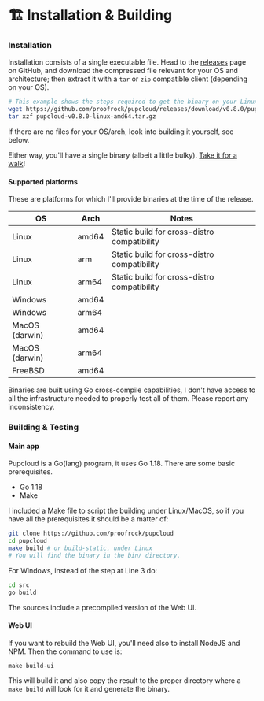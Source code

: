 # 🏗 Installation & Building

### Installation

Installation consists of a single executable file. Head to the [releases](https://github.com/proofrock/pupcloud/releases) page on GitHub, and download the compressed file relevant for your OS and architecture; then extract it with a `tar` or `zip` compatible client (depending on your OS).

```bash
# This example shows the steps required to get the binary on your Linux system 
wget https://github.com/proofrock/pupcloud/releases/download/v0.8.0/pupcloud-v0.8.0-linux-amd64.tar.gz
tar xzf pupcloud-v0.8.0-linux-amd64.tar.gz
```

If there are no files for your OS/arch, look into building it yourself, see below.

Either way, you'll have a single binary (albeit a little bulky). [Take it for a walk](running-pupcloud/)!

#### Supported platforms

These are platforms for which I'll provide binaries at the time of the release.

| OS             | Arch  | Notes                                       |
| -------------- | ----- | ------------------------------------------- |
| Linux          | amd64 | Static build for cross-distro compatibility |
| Linux          | arm   | Static build for cross-distro compatibility |
| Linux          | arm64 | Static build for cross-distro compatibility |
| Windows        | amd64 |                                             |
| Windows        | arm64 |                                             |
| MacOS (darwin) | amd64 |                                             |
| MacOS (darwin) | arm64 |                                             |
| FreeBSD        | amd64 |                                             |

Binaries are built using Go cross-compile capabilities, I don't have access to all the infrastructure needed to properly test all of them. Please report any inconsistency.

### Building & Testing

#### Main app

Pupcloud is a Go(lang) program, it uses Go 1.18. There are some basic prerequisites.

* Go 1.18
* Make

I included a Make file to script the building under Linux/MacOS, so if you have all the prerequisites it should be a matter of:

```bash
git clone https://github.com/proofrock/pupcloud
cd pupcloud
make build # or build-static, under Linux
# You will find the binary in the bin/ directory.
```

For Windows, instead of the step at Line 3 do:

```bash
cd src
go build
```

The sources include a precompiled version of the Web UI.

#### Web UI

If you want to rebuild the Web UI, you'll need also to install NodeJS and NPM. Then the command to use is:

```
make build-ui
```

This will build it and also copy the result to the proper directory where a `make build` will look for it and generate the binary.
